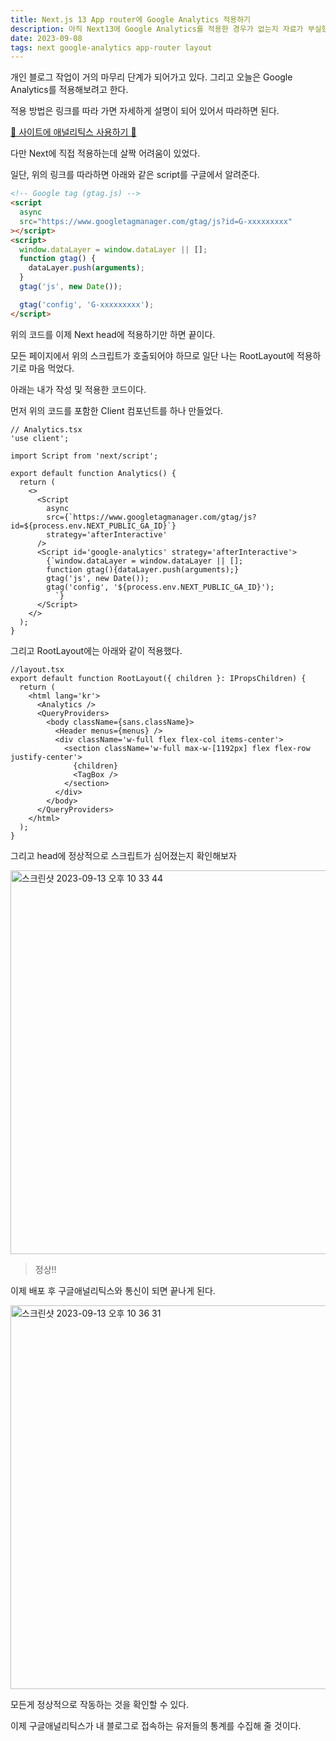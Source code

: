 ```yaml
---
title: Next.js 13 App router에 Google Analytics 적용하기
description: 아직 Next13에 Google Analytics를 적용한 경우가 없는지 자료가 부실했다. 그래서 직접 정리한 내용
date: 2023-09-08
tags: next google-analytics app-router layout
---
```


개인 블로그 작업이 거의 마무리 단계가 되어가고 있다. 그리고 오늘은 Google Analytics를 적용해보려고 한다.

적용 방법은 링크를 따라 가면 자세하게 설명이 되어 있어서 따라하면 된다.

[📌 사이트에 애널리틱스 사용하기 📌](https://support.google.com/sites/answer/97459?hl=ko)

다만 Next에 직접 적용하는데 살짝 어려움이 있었다.

일단, 위의 링크를 따라하면 아래와 같은 script를 구글에서 알려준다.

```html
<!-- Google tag (gtag.js) -->
<script
  async
  src="https://www.googletagmanager.com/gtag/js?id=G-xxxxxxxxx"
></script>
<script>
  window.dataLayer = window.dataLayer || [];
  function gtag() {
    dataLayer.push(arguments);
  }
  gtag('js', new Date());

  gtag('config', 'G-xxxxxxxxx');
</script>
```

위의 코드를 이제 Next head에 적용하기만 하면 끝이다.

모든 페이지에서 위의 스크립트가 호출되어야 하므로 일단 나는 RootLayout에 적용하기로 마음 먹었다.

아래는 내가 작성 및 적용한 코드이다.

먼저 위의 코드를 포함한 Client 컴포넌트를 하나 만들었다.

```tsx
// Analytics.tsx
'use client';

import Script from 'next/script';

export default function Analytics() {
  return (
    <>
      <Script
        async
        src={`https://www.googletagmanager.com/gtag/js?id=${process.env.NEXT_PUBLIC_GA_ID}`}
        strategy='afterInteractive'
      />
      <Script id='google-analytics' strategy='afterInteractive'>
        {`window.dataLayer = window.dataLayer || []; 
        function gtag(){dataLayer.push(arguments);}
        gtag('js', new Date());
        gtag('config', '${process.env.NEXT_PUBLIC_GA_ID}');
          `}
      </Script>
    </>
  );
}
```

그리고 RootLayout에는 아래와 같이 적용했다.

```tsx
//layout.tsx
export default function RootLayout({ children }: IPropsChildren) {
  return (
    <html lang='kr'>
      <Analytics />
      <QueryProviders>
        <body className={sans.className}>
          <Header menus={menus} />
          <div className='w-full flex flex-col items-center'>
            <section className='w-full max-w-[1192px] flex flex-row justify-center'>
              {children}
              <TagBox />
            </section>
          </div>
        </body>
      </QueryProviders>
    </html>
  );
}
```

그리고 head에 정상적으로 스크립트가 심어졌는지 확인해보자

<img width="614" alt="스크린샷 2023-09-13 오후 10 33 44" src="https://github.com/nostrss/next13-blog/assets/56717167/c3d3f794-6489-4aee-b51a-5625aa65c6a0">

> 정상!!

이제 배포 후 구글애널리틱스와 통신이 되면 끝나게 된다.

<img width="614" alt="스크린샷 2023-09-13 오후 10 36 31" src="https://github.com/nostrss/next13-blog/assets/56717167/61f28805-b367-4beb-9e9f-1a4b3e1ca8a6">

모든게 정상적으로 작동하는 것을 확인할 수 있다.

이제 구글애널리틱스가 내 블로그로 접속하는 유저들의 통계를 수집해 줄 것이다.
